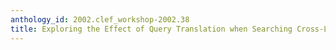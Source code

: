```yaml
---
anthology_id: 2002.clef_workshop-2002.38
title: Exploring the Effect of Query Translation when Searching Cross-Language
---
```

